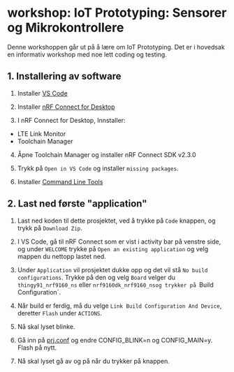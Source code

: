 
# workshop: IoT Prototyping: Sensorer og Mikrokontrollere
Denne workshoppen går ut på å lære om IoT Prototyping. Det er i hovedsak en informativ workshop med noe lett coding og testing. 

## 1. Installering av software

1. Installer [VS Code](https://code.visualstudio.com/download)

2. Installer [nRF Connect for Desktop](https://www.nordicsemi.com/Products/Development-tools/nrf-connect-for-desktop/download)
  
 3. I nRF Connect for Desktop, Innstaller:
 - LTE Link Monitor
 - Toolchain Manager 
 
 4. Åpne Toolchain Manager og installer nRF Connect SDK v2.3.0
 
 5. Trykk på `Open in VS Code` og installer `missing packages`. 
 
 6. Installer [Command Line Tools](https://www.nordicsemi.com/Products/Development-tools/nRF-Command-Line-Tools/Download#infotabs)
 
 
 ## 2. Last ned første "application"
 
 1. Last ned koden til dette prosjektet, ved å trykke på `Code` knappen, og trykk på `Download Zip`.
 
 2. I VS Code, gå til nRF Connect som er vist i activity bar på venstre side, og under `WELCOME` trykke på `Open an existing application` og velg mappen du nettopp lastet ned. 
 
 3. Under `Application` vil prosjektet dukke opp og det vil stå `No build configurations`. Trykke på den og velg `Board` velger du `thingy91_nrf9160_ns` eller `nrf9160dk_nrf9160_nsog trykker på `Build Configuration`. 
 
 4. Når build er ferdig, må du velge `Link Build Configuration And Device`, deretter `Flash` under `ACTIONS`. 
 
 5. Nå skal lyset blinke. 
 
 6. Gå inn på [prj.conf](https://github.com/joridho/workshop-nordic-semiconductor/blob/main/workshop-materiale/prj.conf) og endre CONFIG_BLINK=n og CONFIG_MAIN=y. Flash på nytt. 
 
 7. Nå skal lyset gå av og på når du trykker på knappen. 
